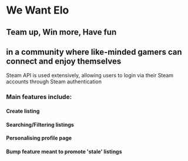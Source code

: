 # We Want Elo

## Team up, Win more, Have fun
## in a community where like-minded gamers can connect and enjoy themselves
Steam API is used extensively, allowing users to login via their Steam accounts through Steam authentication
### Main features include: 
#### Create listing 
#### Searching/Filtering listings
#### Personalising profile page
#### Bump feature meant to promote 'stale' listings
